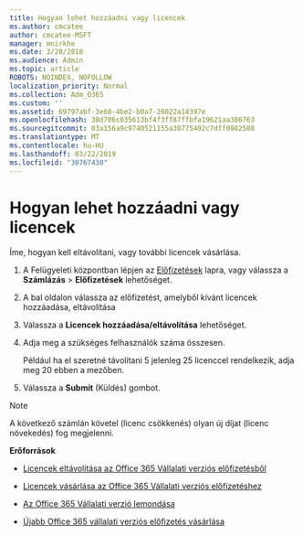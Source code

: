 ```yaml
---
title: Hogyan lehet hozzáadni vagy licencek
ms.author: cmcatee
author: cmcatee-MSFT
manager: mnirkhe
ms.date: 3/20/2018
ms.audience: Admin
ms.topic: article
ROBOTS: NOINDEX, NOFOLLOW
localization_priority: Normal
ms.collection: Adm_O365
ms.custom: ''
ms.assetid: 69797abf-3e60-4be2-b0a7-26022a14397e
ms.openlocfilehash: 38d706c035613bf4f3ff87ffbfa19621aa386763
ms.sourcegitcommit: 03a156a9c9740521155a30775492c7dff0982588
ms.translationtype: MT
ms.contentlocale: hu-HU
ms.lasthandoff: 03/22/2019
ms.locfileid: "30767430"
---
```

# <a name="how-to-add-or-reduce-licenses"></a>Hogyan lehet hozzáadni vagy licencek

Íme, hogyan kell eltávolítani, vagy további licencek vásárlása.
  
1. A Felügyeleti központban lépjen az [Előfizetések](https://go.microsoft.com/fwlink/p/?linkid=842054) lapra, vagy válassza a **Számlázás** \> **Előfizetések** lehetőséget.
    
2. A bal oldalon válassza az előfizetést, amelyből kívánt licencek hozzáadása, eltávolítása
    
3. Válassza a **Licencek hozzáadása/eltávolítása** lehetőséget.
    
4. Adja meg a szükséges felhasználók száma összesen.
    
    Például ha el szeretné távolítani 5 jelenleg 25 licenccel rendelkezik, adja meg 20 ebben a mezőben.
    
5. Válassza a **Submit** (Küldés) gombot.
    
> [!NOTE]
> A következő számlán követel (licenc csökkenés) olyan új díjat (licenc növekedés) fog megjelenni. 
  
 **Erőforrások**
  
- [Licencek eltávolítása az Office 365 Vállalati verziós előfizetésből](https://support.office.com/article/9c64d127-e2dd-4ecc-81f5-2f87e5a74803)
    
- [Licencek vásárlása az Office 365 Vállalati verziós előfizetéshez](https://support.office.com/article/36081d8d-b3fa-4948-8c34-e217bba825e1)
    
- [Az Office 365 Vállalati verzió lemondása](https://support.office.com/article/b1bc0bef-4608-4601-813a-cdd9f746709a)
    
- [Újabb Office 365 vállalati verziós előfizetés vásárlása](https://support.office.com/article/fab3b86c-3359-4042-8692-5d4dc7550b7c)
    


